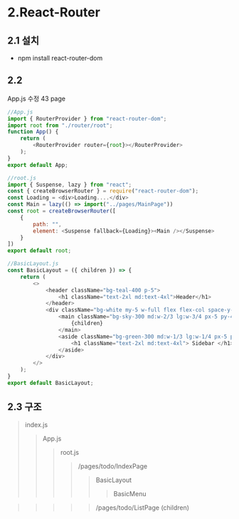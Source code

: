 # 2.React-Router
## 2.1 설치
* npm install react-router-dom

## 2.2
App.js 수정 43  page

```javascript
//App.js
import { RouterProvider } from "react-router-dom";
import root from "./router/root";
function App() {
    return (
        <RouterProvider router={root}></RouterProvider>
    );
}
export default App;
```


```javascript
//root.js
import { Suspense, lazy } from "react";
const { createBrowserRouter } = require("react-router-dom");
const Loading = <div>Loading....</div>
const Main = lazy(() => import("../pages/MainPage"))
const root = createBrowserRouter([
    {
        path: "",
        element: <Suspense fallback={Loading}><Main /></Suspense>
    }
])
export default root;
```

```javascript
//BasicLayout.js
const BasicLayout = ({ children }) => {
    return (
        <>
            <header className="bg-teal-400 p-5">
                <h1 className="text-2xl md:text-4xl">Header</h1>
            </header>
            <div className="bg-white my-5 w-full flex flex-col space-y-4 md:flex-row md:space-x-4 md:space-y-0">
                <main className="bg-sky-300 md:w-2/3 lg:w-3/4 px-5 py-40">
                    {children}
                </main>
                <aside className="bg-green-300 md:w-1/3 lg:w-1/4 px-5 py-40">
                    <h1 className="text-2xl md:text-4xl"> Sidebar </h1>
                </aside>
            </div>
        </>
    );
}
export default BasicLayout;
```
## 2.3 구조
>index.js 
>> App.js 
>>> root.js
>>>> /pages/todo/IndexPage 
>>>>> BasicLayout 
>>>>>> BasicMenu

>>>>> /pages/todo/ListPage (children)
